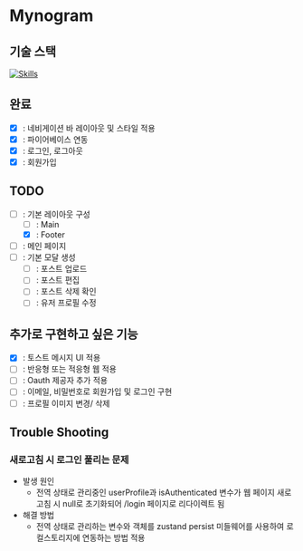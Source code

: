 # Mynogram

## 기술 스택
[![Skills](https://skillicons.dev/icons?i=react,ts,tailwind)](https://skillicons.dev)

## 완료
- [x] : 네비게이션 바 레이아웃 및 스타일 적용
- [x] : 파이어베이스 연동
- [x] : 로그인, 로그아웃
- [x] : 회원가입

## TODO
- [ ] : 기본 레이아웃 구성
  - [ ] : Main
  - [x] : Footer
- [ ] : 메인 페이지
- [ ] : 기본 모달 생성
  - [ ] : 포스트 업로드
  - [ ] : 포스트 편집
  - [ ] : 포스트 삭제 확인
  - [ ] : 유저 프로필 수정

## 추가로 구현하고 싶은 기능
- [x] : 토스트 메시지 UI 적용
- [ ] : 반응형 또는 적응형 웹 적용
- [ ] : Oauth 제공자 추가 적용
- [ ] : 이메일, 비밀번호로 회원가입 및 로그인 구현
- [ ] : 프로필 이미지 변경/ 삭제

## Trouble Shooting
### 새로고침 시 로그인 풀리는 문제
  - 발생 원인
    - 전역 상태로 관리중인 userProfile과 isAuthenticated 변수가 웹 페이지 새로 고침 시 null로 초기화되어 /login 페이지로 리다이렉트 됨 
  - 해결 방법
    - 전역 상태로 관리하는 변수와 객체를 zustand persist 미들웨어를 사용하여 로컬스토리지에 연동하는 방법 적용
